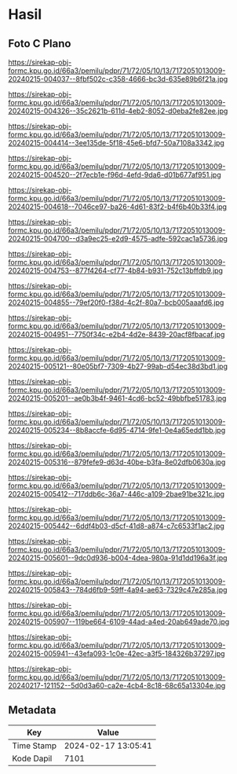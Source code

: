 # Hasil

## Foto C Plano

https://sirekap-obj-formc.kpu.go.id/66a3/pemilu/pdpr/71/72/05/10/13/7172051013009-20240215-004037--8fbf502c-c358-4666-bc3d-635e89b6f21a.jpg

https://sirekap-obj-formc.kpu.go.id/66a3/pemilu/pdpr/71/72/05/10/13/7172051013009-20240215-004326--35c2621b-611d-4eb2-8052-d0eba2fe82ee.jpg

https://sirekap-obj-formc.kpu.go.id/66a3/pemilu/pdpr/71/72/05/10/13/7172051013009-20240215-004414--3ee135de-5f18-45e6-bfd7-50a7108a3342.jpg

https://sirekap-obj-formc.kpu.go.id/66a3/pemilu/pdpr/71/72/05/10/13/7172051013009-20240215-004520--2f7ecb1e-f96d-4efd-9da6-d01b677af951.jpg

https://sirekap-obj-formc.kpu.go.id/66a3/pemilu/pdpr/71/72/05/10/13/7172051013009-20240215-004618--7046ce97-ba26-4d61-83f2-b4f6b40b33f4.jpg

https://sirekap-obj-formc.kpu.go.id/66a3/pemilu/pdpr/71/72/05/10/13/7172051013009-20240215-004700--d3a9ec25-e2d9-4575-adfe-592cac1a5736.jpg

https://sirekap-obj-formc.kpu.go.id/66a3/pemilu/pdpr/71/72/05/10/13/7172051013009-20240215-004753--877f4264-cf77-4b84-b931-752c13bffdb9.jpg

https://sirekap-obj-formc.kpu.go.id/66a3/pemilu/pdpr/71/72/05/10/13/7172051013009-20240215-004855--79ef20f0-f38d-4c2f-80a7-bcb005aaafd6.jpg

https://sirekap-obj-formc.kpu.go.id/66a3/pemilu/pdpr/71/72/05/10/13/7172051013009-20240215-004951--7750f34c-e2b4-4d2e-8439-20acf8fbacaf.jpg

https://sirekap-obj-formc.kpu.go.id/66a3/pemilu/pdpr/71/72/05/10/13/7172051013009-20240215-005121--80e05bf7-7309-4b27-99ab-d54ec38d3bd1.jpg

https://sirekap-obj-formc.kpu.go.id/66a3/pemilu/pdpr/71/72/05/10/13/7172051013009-20240215-005201--ae0b3b4f-9461-4cd6-bc52-49bbfbe51783.jpg

https://sirekap-obj-formc.kpu.go.id/66a3/pemilu/pdpr/71/72/05/10/13/7172051013009-20240215-005234--8b8accfe-6d95-4714-9fe1-0e4a65edd1bb.jpg

https://sirekap-obj-formc.kpu.go.id/66a3/pemilu/pdpr/71/72/05/10/13/7172051013009-20240215-005316--879fefe9-d63d-40be-b3fa-8e02dfb0630a.jpg

https://sirekap-obj-formc.kpu.go.id/66a3/pemilu/pdpr/71/72/05/10/13/7172051013009-20240215-005412--717ddb6c-36a7-446c-a109-2bae91be321c.jpg

https://sirekap-obj-formc.kpu.go.id/66a3/pemilu/pdpr/71/72/05/10/13/7172051013009-20240215-005442--6ddf4b03-d5cf-41d8-a874-c7c6533f1ac2.jpg

https://sirekap-obj-formc.kpu.go.id/66a3/pemilu/pdpr/71/72/05/10/13/7172051013009-20240215-005601--9dc0d936-b004-4dea-980a-91d1dd196a3f.jpg

https://sirekap-obj-formc.kpu.go.id/66a3/pemilu/pdpr/71/72/05/10/13/7172051013009-20240215-005843--784d6fb9-59ff-4a94-ae63-7329c47e285a.jpg

https://sirekap-obj-formc.kpu.go.id/66a3/pemilu/pdpr/71/72/05/10/13/7172051013009-20240215-005907--119be664-6109-44ad-a4ed-20ab649ade70.jpg

https://sirekap-obj-formc.kpu.go.id/66a3/pemilu/pdpr/71/72/05/10/13/7172051013009-20240215-005941--43efa093-1c0e-42ec-a3f5-184326b37297.jpg

https://sirekap-obj-formc.kpu.go.id/66a3/pemilu/pdpr/71/72/05/10/13/7172051013009-20240217-121152--5d0d3a60-ca2e-4cb4-8c18-68c65a13304e.jpg


## Metadata

| Key        | Value               |
| ---------- | ------------------- |
| Time Stamp | 2024-02-17 13:05:41 |
| Kode Dapil | 7101                |



